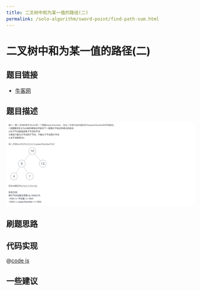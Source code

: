 ```yaml
---
title: 二叉树中和为某一值的路径(二)
permalink: /solo-algorithm/sword-point/find-path-sum.html
---
```


# 二叉树中和为某一值的路径(二)

## 题目链接

- [牛客网](https://www.nowcoder.com/share/jump/8484115461699864980328)

## 题目描述

![](../images/findPath.png)

## 刷题思路

## 代码实现

@[code js](@algorithm/sword-point/树/findPath.js)

## 一些建议
